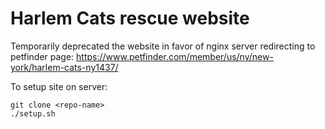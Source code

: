 # Harlem Cats rescue website

Temporarily deprecated the website in favor of nginx server redirecting to petfinder page:
https://www.petfinder.com/member/us/ny/new-york/harlem-cats-ny1437/

To setup site on server:
```
git clone <repo-name>
./setup.sh
```
